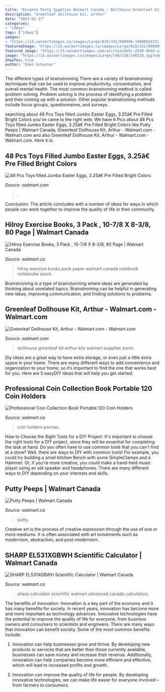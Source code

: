 ```yaml
---
title: "Encanto Party Supplies Walmart Canada : Dollhouse Greenleaf Kit Arthur Kits Walmart Supplies Zoom"
description: "Greenleaf dollhouse kit, arthur"
date: "2023-02-17"
categories:
- "ideas"
tags: ["ideas"]
images:
- "https://i5.walmartimages.ca/images/Large/019/331/999999-74000019331.jpg?odnBound=460"
featuredImage: "https://i5.walmartimages.ca/images/Large/019/331/999999-74000019331.jpg?odnBound=460"
featured_image: "https://i5.walmartimages.com/asr/1e3cbb5c-25d9-4b9d-aaec-6c4c28183974_1.1b7f0c9f75d17092dbb59c6ad88952cb.jpeg"
image: "https://i5.walmartimages.ca/images/Large/148/328/148328.jpg?odnBound=460"
ShowToc: true
author: "Eden Schuster"
---
```



The different types of brainstroming
There are a variety of brainstroming techniques that can be used to improve productivity, concentration, and overall mental health. The most common brainstroming method is called problem solving. Problem solving is the process of identifying a problem and then coming up with a solution. Other popular brainstroming methods include focus groups, questionnaires, and surveys.

	

		
searching about 48 Pcs Toys filled Jumbo Easter Eggs, 3.25â€ Pre Filled Bright Colors you've came to the right web. We have 6 Pics about 48 Pcs Toys filled Jumbo Easter Eggs, 3.25â€ Pre Filled Bright Colors like Putty Peeps | Walmart Canada, Greenleaf Dollhouse Kit, Arthur - Walmart.com - Walmart.com and also Greenleaf Dollhouse Kit, Arthur - Walmart.com - Walmart.com. Here it is:
		
    
## 48 Pcs Toys Filled Jumbo Easter Eggs, 3.25â€ Pre Filled Bright Colors

<img loading=lazy src="https://i5.walmartimages.com/asr/41bf5a43-a5e5-409e-abd6-6f440fdd78a4_1.42f6ef6952525d110b3b95c7af9c1a1b.jpeg" onerror="this.onerror=null;this.src='https://tse2.mm.bing.net/th?id=OIP.Jv5CMak1_x7PWWNjAZ38cgHaHa&amp;pid=15.1';" alt="48 Pcs Toys filled Jumbo Easter Eggs, 3.25â€ Pre Filled Bright Colors">

_Source: walmart.com_

>. 

	

Conclusion:
The article concludes with a number of ideas for ways in which people can work together to improve the quality of life in their community.

    
## Hilroy Exercise Books, 3 Pack , 10-7/8 X 8-3/8, 80 Page | Walmart Canada

<img loading=lazy src="https://i5.walmartimages.ca/images/Large/148/328/148328.jpg?odnBound=460" onerror="this.onerror=null;this.src='https://tse1.mm.bing.net/th?id=OIP.HOQpkkEuaHfDl4IJdFePwgAAAA&amp;pid=15.1';" alt="Hilroy Exercise Books, 3 Pack , 10-7/8 X 8-3/8, 80 Page | Walmart Canada">

_Source: walmart.ca_

>hilroy exercise books pack paper walmart canada notebook notebooks zoom. 

	

Brainstroming is a type of brainstorming where ideas are generated by thinking about unrelated topics. Brainstroming can be helpful in generating new ideas, improving communication, and finding solutions to problems.

    
## Greenleaf Dollhouse Kit, Arthur - Walmart.com - Walmart.com

<img loading=lazy src="https://i5.walmartimages.com/asr/1e3cbb5c-25d9-4b9d-aaec-6c4c28183974_1.1b7f0c9f75d17092dbb59c6ad88952cb.jpeg" onerror="this.onerror=null;this.src='https://tse4.mm.bing.net/th?id=OIP.IaBHETXC39nzA5MuPacbRQHaHa&amp;pid=15.1';" alt="Greenleaf Dollhouse Kit, Arthur - Walmart.com - Walmart.com">

_Source: walmart.com_

>dollhouse greenleaf kit arthur kits walmart supplies zoom. 

	

Diy ideas are a great way to have extra storage, or even just a little extra space in your home. There are many different ways to add convenience and organization to your home, so it’s important to find the one that works best for you. Here are 5 easyDIY ideas that will help you get started: 

    
## Professional Coin Collection Book Portable 120 Coin Holders

<img loading=lazy src="https://i5.walmartimages.com/asr/fa0ae0f3-7409-49d1-9290-8c83623940e8_1.086319280c26706fd93b89ff7de29e31.jpeg" onerror="this.onerror=null;this.src='https://tse1.mm.bing.net/th?id=OIP.5aYfx6YRmqEqx-u4JkC9kwHaHa&amp;pid=15.1';" alt="Professional Coin Collection Book Portable 120 Coin Holders">

_Source: walmart.ca_

>coin holders poches. 

	

How to Choose the Right Tools for a DIY Project: It's important to choose the right tools for a DIY project, since they will be essential for completing the task at hand.
Do you often have to use common tools that you can't find at a store? Well, there are ways to DIY with common tools! For example, you could try building a small kitchen Bench with some SimpleClamps and a Hammer. Or, if you're more creative, you could make a hand-held music player using an old speaker and headphones. There are many different ways to DIY depending on your interests and skills.

    
## Putty Peeps | Walmart Canada

<img loading=lazy src="https://i5.walmartimages.com/asr/98959974-6d1d-4fcb-899a-03d193522cd4_1.aca821db3b93e42f9fef1e49c7f70cb7.jpeg?odnBg=ffffff" onerror="this.onerror=null;this.src='https://tse2.mm.bing.net/th?id=OIP.7329kAV8qo63OwRMsXFBbwHaE6&amp;pid=15.1';" alt="Putty Peeps | Walmart Canada">

_Source: walmart.ca_

>putty. 

	

Creative art is the process of creative expression through the use of one or more mediums. It is often associated with art movements such as modernism, abstraction, and post-modernism.

    
## SHARP EL531XGBWH Scientific Calculator | Walmart Canada

<img loading=lazy src="https://i5.walmartimages.ca/images/Large/019/331/999999-74000019331.jpg?odnBound=460" onerror="this.onerror=null;this.src='https://tse3.mm.bing.net/th?id=OIP.cHbN0l8KA1pMQbHlb4-CNwAAAA&amp;pid=15.1';" alt="SHARP EL531XGBWH Scientific Calculator | Walmart Canada">

_Source: walmart.ca_

>sharp calculator scientific walmart advanced canada calculators. 

	

The benefits of innovation:
Innovation is a key part of the economy and it has many benefits for society. In recent years, innovation has become more and more important as technology advances. Innovative technologies have the potential to improve the quality of life for everyone, from business owners and consumers to scientists and engineers.
There are many ways that innovation can benefit society. Some of the most common benefits include: 

1. Innovation can help businesses grow and thrive. By developing new products or services that are better than those currently available, businesses can save money and increase their revenue. Additionally, innovation can help companies become more efficient and effective, which will lead to increased profits and growth. 

2. Innovation can improve the quality of life for people. By developing innovative technologies, we can make life easier for everyone involved – from farmers to consumers.

